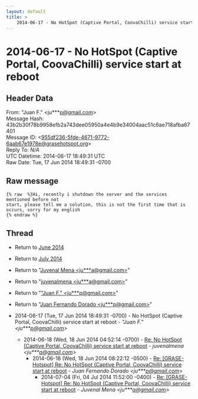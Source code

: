 ```yaml
---
layout: default
title: >
    2014-06-17 - No HotSpot (Captive Portal, CoovaChilli) service start at reboot
---
```


# 2014-06-17 - No HotSpot (Captive Portal, CoovaChilli) service start at reboot

## Header Data

From: "Juan F." \<ju***p@gmail.com\><br>
Message Hash: 43b2b30f78b9958efb2a743dee05950a4e4b9e34004aac51c6ae718afba67401<br>
Message ID: \<955df236-5fde-4671-9772-6aab67e1978e@grasehotspot.org\><br>
Reply To: _N/A_<br>
UTC Datetime: 2014-06-17 18:49:31 UTC<br>
Raw Date: Tue, 17 Jun 2014 18:49:31 -0700<br>

## Raw message

```
{% raw  %}Hi, recently i shutdown the server and the services mentioned before not 
start, please tell me a solution, this is not the first time that is 
occurs, sorry for my english
{% endraw %}
```

## Thread

+ Return to [June 2014](/archive/2014/06)
+ Return to [July 2014](/archive/2014/07)

+ Return to "[Juvenal Mena <ju***a<span>@</span>gmail.com>](/authors/ju___a_at_gmail_com)"
+ Return to "[juvenalmena <ju***a<span>@</span>gmail.com>](/authors/ju___a_at_gmail_com)"
+ Return to "["Juan F." <ju***p<span>@</span>gmail.com>](/authors/ju___p_at_gmail_com)"
+ Return to "[Juan Fernando Dorado <ju***p<span>@</span>gmail.com>](/authors/ju___p_at_gmail_com)"

+ 2014-06-17 (Tue, 17 Jun 2014 18:49:31 -0700) - No HotSpot (Captive Portal, CoovaChilli) service start at reboot - _"Juan F." \<ju***p@gmail.com\>_
  + 2014-06-18 (Wed, 18 Jun 2014 04:52:14 -0700) - [Re: No HotSpot (Captive Portal, CoovaChilli) service start at reboot](/archive/2014/06/caa587c97fc06abe23c9f559866fecea5f8208aafbf6caf4d4ecddd6e8a02966) - _juvenalmena \<ju***a@gmail.com\>_
    + 2014-06-18 (Wed, 18 Jun 2014 08:22:12 -0500) - [Re: [GRASE-Hotspot] Re: No HotSpot (Captive Portal, CoovaChilli) service start at reboot](/archive/2014/06/ad63dfcdec6c4908f834819c9ae91db17cfb718917d0564021d528dee1fdeff7) - _Juan Fernando Dorado \<ju***p@gmail.com\>_
      + 2014-07-04 (Fri, 04 Jul 2014 11:52:00 -0400) - [Re: [GRASE-Hotspot] Re: No HotSpot (Captive Portal, CoovaChilli) service start at reboot](/archive/2014/07/0cc5c986a9ca632b6b2f2dc7deff92a63e1efa07377cede54645c123d6f246f9) - _Juvenal Mena \<ju***a@gmail.com\>_

